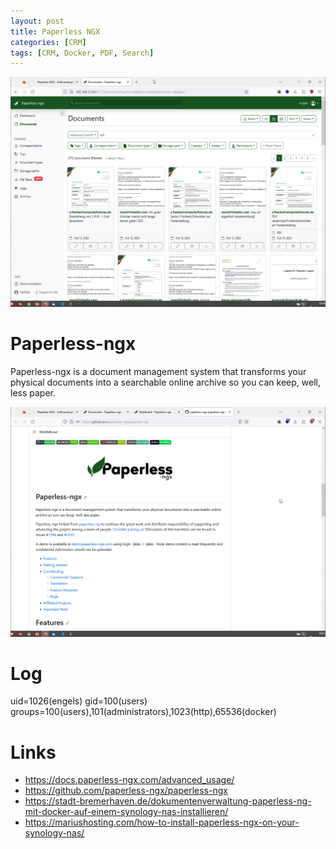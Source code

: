 ```yaml
---
layout: post
title: Paperless NGX
categories: [CRM]
tags: [CRM, Docker, PDF, Search]
--- 
```


![](../pics/20231012102008.png)
# Paperless-ngx

Paperless-ngx is a document management system that transforms your physical documents into a searchable online archive so you can keep, well, less paper.

![](../pics/20231012102147.png)

# Log

uid=1026(engels) gid=100(users) groups=100(users),101(administrators),1023(http),65536(docker)


# Links
-  <https://docs.paperless-ngx.com/advanced_usage/>
- <https://github.com/paperless-ngx/paperless-ngx>
- <https://stadt-bremerhaven.de/dokumentenverwaltung-paperless-ng-mit-docker-auf-einem-synology-nas-installieren/>
- <https://mariushosting.com/how-to-install-paperless-ngx-on-your-synology-nas/>